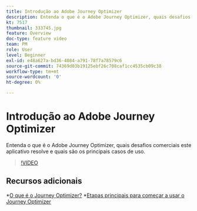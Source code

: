 ```yaml
---
title: Introdução ao Adobe Journey Optimizer
description: Entenda o que é o Adobe Journey Optimizer, quais desafios comerciais este aplicativo resolve e quais são os principais casos de uso.
kt: 7517
thumbnail: 333745.jpg
feature: Overview
doc-type: feature video
team: PM
role: User
level: Beginner
exl-id: e48a627a-bd36-4084-a791-78f7a78579c6
source-git-commit: 74369d03b19125ebf26c708caf1cc4535cb09c38
workflow-type: tm+mt
source-wordcount: '0'
ht-degree: 0%

---
```


# Introdução ao Adobe Journey Optimizer

Entenda o que é o Adobe Journey Optimizer, quais desafios comerciais este aplicativo resolve e quais são os principais casos de uso.

>[!VIDEO](https://video.tv.adobe.com/v/333745?quality=12)

## Recursos adicionais

*[O que é o Journey Optimizer?](https://experienceleague.adobe.com/docs/journey-optimizer/using/get-started/get-started.html?lang=pt-BR)
*[Etapas principais para começar a usar o Journey Optimizer](https://experienceleague.adobe.com/docs/journey-optimizer/using/get-started/quick-start.html?lang=pt-BR)
